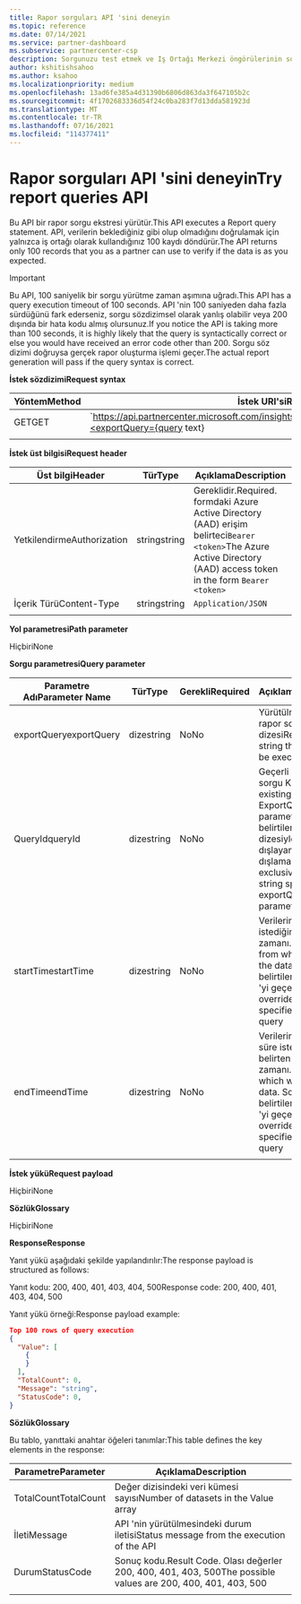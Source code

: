```yaml
---
title: Rapor sorguları API 'sini deneyin
ms.topic: reference
ms.date: 07/14/2021
ms.service: partner-dashboard
ms.subservice: partnercenter-csp
description: Sorgunuzu test etmek ve Iş Ortağı Merkezi öngörülerinin sonuçlarını doğrulamak için bu API 'yi kullanın.
author: kshitishsahoo
ms.author: ksahoo
ms.localizationpriority: medium
ms.openlocfilehash: 13ad6fe385a4d31390b6806d863da3f647105b2c
ms.sourcegitcommit: 4f1702683336d54f24c0ba283f7d13dda581923d
ms.translationtype: MT
ms.contentlocale: tr-TR
ms.lasthandoff: 07/16/2021
ms.locfileid: "114377411"
---
```

# <a name="try-report-queries-api"></a><span data-ttu-id="33366-103">Rapor sorguları API 'sini deneyin</span><span class="sxs-lookup"><span data-stu-id="33366-103">Try report queries API</span></span>

<span data-ttu-id="33366-104">Bu API bir rapor sorgu ekstresi yürütür.</span><span class="sxs-lookup"><span data-stu-id="33366-104">This API executes a Report query statement.</span></span> <span data-ttu-id="33366-105">API, verilerin beklediğiniz gibi olup olmadığını doğrulamak için yalnızca iş ortağı olarak kullandığınız 100 kaydı döndürür.</span><span class="sxs-lookup"><span data-stu-id="33366-105">The API returns only 100 records that you as a partner can use to verify if the data is as you expected.</span></span>

> [!IMPORTANT]
> <span data-ttu-id="33366-106">Bu API, 100 saniyelik bir sorgu yürütme zaman aşımına uğradı.</span><span class="sxs-lookup"><span data-stu-id="33366-106">This API has a query execution timeout of 100 seconds.</span></span> <span data-ttu-id="33366-107">API 'nin 100 saniyeden daha fazla sürdüğünü fark ederseniz, sorgu sözdizimsel olarak yanlış olabilir veya 200 dışında bir hata kodu almış olursunuz.</span><span class="sxs-lookup"><span data-stu-id="33366-107">If you notice the API is taking more than 100 seconds, it is highly likely that the query is syntactically correct or else you would have received an error code other than 200.</span></span> <span data-ttu-id="33366-108">Sorgu söz dizimi doğruysa gerçek rapor oluşturma işlemi geçer.</span><span class="sxs-lookup"><span data-stu-id="33366-108">The actual report generation will pass if the query syntax is correct.</span></span>

<span data-ttu-id="33366-109">**İstek sözdizimi**</span><span class="sxs-lookup"><span data-stu-id="33366-109">**Request syntax**</span></span>

|    <span data-ttu-id="33366-110">Yöntem</span><span class="sxs-lookup"><span data-stu-id="33366-110">Method</span></span>    |    <span data-ttu-id="33366-111">İstek URI'si</span><span class="sxs-lookup"><span data-stu-id="33366-111">Request URI</span></span>    |
|    ----    |    ----    |
|    <span data-ttu-id="33366-112">GET</span><span class="sxs-lookup"><span data-stu-id="33366-112">GET</span></span>    |    `https://api.partnercenter.microsoft.com/insights/v1/mpn/ScheduledQueries/testQueryResult?<exportQuery={query text}|queryId={queryId}>`    |
|        |        |

<span data-ttu-id="33366-113">**İstek üst bilgisi**</span><span class="sxs-lookup"><span data-stu-id="33366-113">**Request header**</span></span>

|    <span data-ttu-id="33366-114">Üst bilgi</span><span class="sxs-lookup"><span data-stu-id="33366-114">Header</span></span>    |    <span data-ttu-id="33366-115">Tür</span><span class="sxs-lookup"><span data-stu-id="33366-115">Type</span></span>    |    <span data-ttu-id="33366-116">Açıklama</span><span class="sxs-lookup"><span data-stu-id="33366-116">Description</span></span>    |
|    ----    |    ----    |    ----    |
|    <span data-ttu-id="33366-117">Yetkilendirme</span><span class="sxs-lookup"><span data-stu-id="33366-117">Authorization</span></span>    |    <span data-ttu-id="33366-118">string</span><span class="sxs-lookup"><span data-stu-id="33366-118">string</span></span>    |    <span data-ttu-id="33366-119">Gereklidir.</span><span class="sxs-lookup"><span data-stu-id="33366-119">Required.</span></span> <span data-ttu-id="33366-120">formdaki Azure Active Directory (AAD) erişim belirteci`Bearer <token>`</span><span class="sxs-lookup"><span data-stu-id="33366-120">The Azure Active Directory (AAD) access token in the form `Bearer <token>`</span></span>    |
|    <span data-ttu-id="33366-121">İçerik Türü</span><span class="sxs-lookup"><span data-stu-id="33366-121">Content-Type</span></span>    |    <span data-ttu-id="33366-122">string</span><span class="sxs-lookup"><span data-stu-id="33366-122">string</span></span>    |    `Application/JSON`    |
|        |        |        |

<span data-ttu-id="33366-123">**Yol parametresi**</span><span class="sxs-lookup"><span data-stu-id="33366-123">**Path parameter**</span></span>

<span data-ttu-id="33366-124">Hiçbiri</span><span class="sxs-lookup"><span data-stu-id="33366-124">None</span></span>

<span data-ttu-id="33366-125">**Sorgu parametresi**</span><span class="sxs-lookup"><span data-stu-id="33366-125">**Query parameter**</span></span>

|    <span data-ttu-id="33366-126">Parametre Adı</span><span class="sxs-lookup"><span data-stu-id="33366-126">Parameter Name</span></span>    |    <span data-ttu-id="33366-127">Tür</span><span class="sxs-lookup"><span data-stu-id="33366-127">Type</span></span>    |    <span data-ttu-id="33366-128">Gerekli</span><span class="sxs-lookup"><span data-stu-id="33366-128">Required</span></span>    |    <span data-ttu-id="33366-129">Açıklama</span><span class="sxs-lookup"><span data-stu-id="33366-129">Description</span></span>    |
|    ----    |    ----    |    ----    |    ----    |
|    <span data-ttu-id="33366-130">exportQuery</span><span class="sxs-lookup"><span data-stu-id="33366-130">exportQuery</span></span>     |    <span data-ttu-id="33366-131">dize</span><span class="sxs-lookup"><span data-stu-id="33366-131">string</span></span>    |    <span data-ttu-id="33366-132">No</span><span class="sxs-lookup"><span data-stu-id="33366-132">No</span></span>    |    <span data-ttu-id="33366-133">Yürütülmesi gereken rapor sorgu dizesi</span><span class="sxs-lookup"><span data-stu-id="33366-133">Report query string that needs to be executed</span></span>     |
|    <span data-ttu-id="33366-134">QueryId</span><span class="sxs-lookup"><span data-stu-id="33366-134">queryId</span></span>     |    <span data-ttu-id="33366-135">dize</span><span class="sxs-lookup"><span data-stu-id="33366-135">string</span></span>    |    <span data-ttu-id="33366-136">No</span><span class="sxs-lookup"><span data-stu-id="33366-136">No</span></span>    |    <span data-ttu-id="33366-137">Geçerli bir var olan sorgu KIMLIĞI.</span><span class="sxs-lookup"><span data-stu-id="33366-137">A valid existing query ID.</span></span> <span data-ttu-id="33366-138">ExportQuery parametresinde belirtilen sorgu dizesiyle birbirini dışlayan dışlamalı</span><span class="sxs-lookup"><span data-stu-id="33366-138">Mutually exclusive with query string specified in exportQuery parameter</span></span>    |
|    <span data-ttu-id="33366-139">startTime</span><span class="sxs-lookup"><span data-stu-id="33366-139">startTime</span></span>     |    <span data-ttu-id="33366-140">dize</span><span class="sxs-lookup"><span data-stu-id="33366-140">string</span></span>    |    <span data-ttu-id="33366-141">No</span><span class="sxs-lookup"><span data-stu-id="33366-141">No</span></span>    |    <span data-ttu-id="33366-142">Verilerin olmasını istediğimiz başlangıç zamanı.</span><span class="sxs-lookup"><span data-stu-id="33366-142">Start time from which we want the data.</span></span> <span data-ttu-id="33366-143">Sorguda belirtilen TimeSpan 'yi geçersiz kılar</span><span class="sxs-lookup"><span data-stu-id="33366-143">It overrides timespan specified in the query</span></span>    |
|    <span data-ttu-id="33366-144">endTime</span><span class="sxs-lookup"><span data-stu-id="33366-144">endTime</span></span>     |    <span data-ttu-id="33366-145">dize</span><span class="sxs-lookup"><span data-stu-id="33366-145">string</span></span>    |    <span data-ttu-id="33366-146">No</span><span class="sxs-lookup"><span data-stu-id="33366-146">No</span></span>    |    <span data-ttu-id="33366-147">Verilerin ne kadar süre istediğini belirten bitiş zamanı.</span><span class="sxs-lookup"><span data-stu-id="33366-147">End time till which we want the data.</span></span> <span data-ttu-id="33366-148">Sorguda belirtilen TimeSpan 'yi geçersiz kılar</span><span class="sxs-lookup"><span data-stu-id="33366-148">It overrides timespan specified in the query</span></span>    |
|        |        |        |        |

<span data-ttu-id="33366-149">**İstek yükü**</span><span class="sxs-lookup"><span data-stu-id="33366-149">**Request payload**</span></span>

<span data-ttu-id="33366-150">Hiçbiri</span><span class="sxs-lookup"><span data-stu-id="33366-150">None</span></span>

<span data-ttu-id="33366-151">**Sözlük**</span><span class="sxs-lookup"><span data-stu-id="33366-151">**Glossary**</span></span>

<span data-ttu-id="33366-152">Hiçbiri</span><span class="sxs-lookup"><span data-stu-id="33366-152">None</span></span>

<span data-ttu-id="33366-153">**Response**</span><span class="sxs-lookup"><span data-stu-id="33366-153">**Response**</span></span>

<span data-ttu-id="33366-154">Yanıt yükü aşağıdaki şekilde yapılandırılır:</span><span class="sxs-lookup"><span data-stu-id="33366-154">The response payload is structured as follows:</span></span>

<span data-ttu-id="33366-155">Yanıt kodu: 200, 400, 401, 403, 404, 500</span><span class="sxs-lookup"><span data-stu-id="33366-155">Response code: 200, 400, 401, 403, 404, 500</span></span>

<span data-ttu-id="33366-156">Yanıt yükü örneği:</span><span class="sxs-lookup"><span data-stu-id="33366-156">Response payload example:</span></span>

```json
Top 100 rows of query execution 
{ 
  "Value": [ 
    { 
    } 
  ], 
  "TotalCount": 0, 
  "Message": "string", 
  "StatusCode": 0, 
} 
```

<span data-ttu-id="33366-157">**Sözlük**</span><span class="sxs-lookup"><span data-stu-id="33366-157">**Glossary**</span></span>

<span data-ttu-id="33366-158">Bu tablo, yanıttaki anahtar öğeleri tanımlar:</span><span class="sxs-lookup"><span data-stu-id="33366-158">This table defines the key elements in the response:</span></span>

|    <span data-ttu-id="33366-159">Parametre</span><span class="sxs-lookup"><span data-stu-id="33366-159">Parameter</span></span>    |    <span data-ttu-id="33366-160">Açıklama</span><span class="sxs-lookup"><span data-stu-id="33366-160">Description</span></span>    |
|    ----    |    ----    |
|    <span data-ttu-id="33366-161">TotalCount</span><span class="sxs-lookup"><span data-stu-id="33366-161">TotalCount</span></span>     |    <span data-ttu-id="33366-162">Değer dizisindeki veri kümesi sayısı</span><span class="sxs-lookup"><span data-stu-id="33366-162">Number of datasets in the Value array</span></span>     |
|    <span data-ttu-id="33366-163">İleti</span><span class="sxs-lookup"><span data-stu-id="33366-163">Message</span></span>     |    <span data-ttu-id="33366-164">API 'nin yürütülmesindeki durum iletisi</span><span class="sxs-lookup"><span data-stu-id="33366-164">Status message from the execution of the API</span></span>     |
|    <span data-ttu-id="33366-165">Durum</span><span class="sxs-lookup"><span data-stu-id="33366-165">StatusCode</span></span>     |    <span data-ttu-id="33366-166">Sonuç kodu.</span><span class="sxs-lookup"><span data-stu-id="33366-166">Result Code.</span></span> <span data-ttu-id="33366-167">Olası değerler 200, 400, 401, 403, 500</span><span class="sxs-lookup"><span data-stu-id="33366-167">The possible values are 200, 400, 401, 403, 500</span></span>     |
|        |        |
